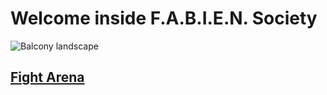 # Welcome inside F.A.B.I.E.N. Society

![Balcony landscape](https://user-images.githubusercontent.com/73140258/188637327-b1035529-edf9-4245-a157-1ba8acf26e71.gif)

## [Fight Arena](fabinistere.github.io/fight_arena)
